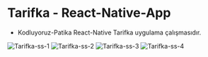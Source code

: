 # Tarifka - React-Native-App

* Kodluyoruz-Patika React-Native Tarifka uygulama çalışmasıdır. 

![Tarifka-ss-1](./src/images/ss-1.jpg)
![Tarifka-ss-2](./src/images/ss-2.jpg)
![Tarifka-ss-3](./src/images/ss-3.jpg)
![Tarifka-ss-4](./src/images/ss-4.jpg)